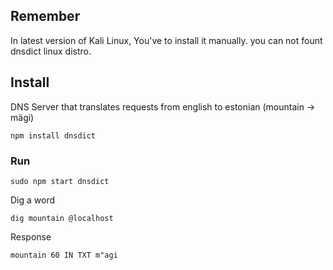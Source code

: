 ## Remember

In latest version of Kali Linux, You've to install it manually. you can not fount dnsdict linux distro.

## Install

DNS Server that translates requests from english to estonian (mountain -> mägi)

    npm install dnsdict
    
### Run

    sudo npm start dnsdict

Dig a word

    dig mountain @localhost

Response

    mountain 60 IN TXT m"agi

